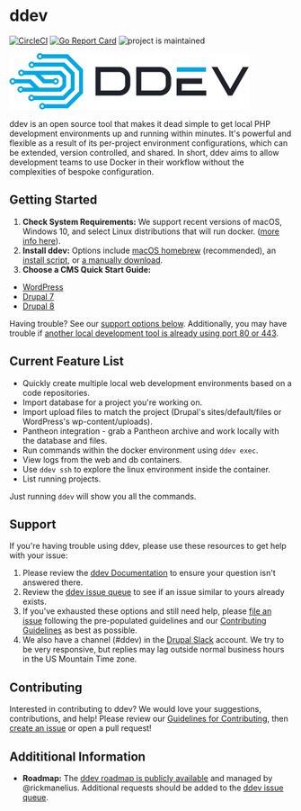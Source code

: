 # ddev
[![CircleCI](https://circleci.com/gh/drud/ddev.svg?style=shield)](https://circleci.com/gh/drud/ddev) [![Go Report Card](https://goreportcard.com/badge/github.com/drud/ddev)](https://goreportcard.com/report/github.com/drud/ddev) ![project is maintained](https://img.shields.io/maintenance/yes/2018.svg)

![ddev logo](images/ddev_logo.png)

ddev is an open source tool that makes it dead simple to get local PHP development environments up and running within minutes. It's powerful and flexible as a result of its per-project environment configurations, which can be extended, version controlled, and shared. In short, ddev aims to allow development teams to use Docker in their workflow without the complexities of bespoke configuration.

## Getting Started

1. **Check System Requirements:** We support recent versions of macOS, Windows 10, and select Linux distributions that will run docker. ([more info here](https://ddev.readthedocs.io/en/latest/#system-requirements)).
2. **Install ddev:** Options include [macOS homebrew](https://ddev.readthedocs.io/en/latest/#homebrew-macos) (recommended), an [install script](https://ddev.readthedocs.io/en/latest/#installation-script-linux-and-macos), or [a manually download](https://ddev.readthedocs.io/en/latest/#manual-installation-linux-and-macos).
3. **Choose a CMS Quick Start Guide:** 
  - [WordPress](https://ddev.readthedocs.io/en/latest/users/cli-usage#wordpress-quickstart)
  - [Drupal 7](https://ddev.readthedocs.io/en/latest/users/cli-usage#drupal-7-quickstart)
  - [Drupal 8](https://ddev.readthedocs.io/en/latest/users/cli-usage#drupal-8-quickstart)

Having trouble? See our [support options below](#support). Additionally, you may have trouble if [another local development tool is already using port 80 or 443](https://ddev.readthedocs.io/en/latest/#using-ddev-with-other-development-environments).

## Current Feature List

* Quickly create multiple local web development environments based on a code repositories.
* Import database for a project you're working on.
* Import upload files to match the project (Drupal's sites/default/files or WordPress's wp-content/uploads).
* Pantheon integration - grab a Pantheon archive and work locally with the database and files.
* Run commands within the docker environment using `ddev exec`.
* View logs from the web and db containers.
* Use `ddev ssh` to explore the linux environment inside the container.
* List running projects.

Just running `ddev` will show you all the commands.

## Support
If you're having trouble using ddev, please use these resources to get help with your issue:

1. Please review the [ddev Documentation](https://ddev.readthedocs.io) to ensure your question isn't answered there.
2. Review the [ddev issue queue](https://github.com/drud/ddev/issues) to see if an issue similar to yours already exists.
3. If you've exhausted these options and still need help, please [file an issue](https://github.com/drud/ddev/issues/new) following the pre-populated guidelines and our [Contributing Guidelines](https://github.com/drud/ddev/blob/master/CONTRIBUTING.md) as best as possible.
4. We also have a channel (#ddev) in the [Drupal Slack](https://www.drupal.org/slack) account. We try to be very responsive, but replies may lag outside normal business hours in the US Mountain Time zone.

## Contributing
Interested in contributing to ddev? We would love your suggestions, contributions, and help! Please review our [Guidelines for Contributing](https://github.com/drud/ddev/blob/master/CONTRIBUTING.md), then [create an issue](https://github.com/drud/ddev/issues/new) or open a pull request!

## Addititional Information
* **Roadmap:** The [ddev roadmap is publicly available](https://github.com/drud/ddev/wiki/roadmap) and managed by @rickmanelius. Additional requests should be added to the [ddev issue queue](https://github.com/drud/ddev/issues).
